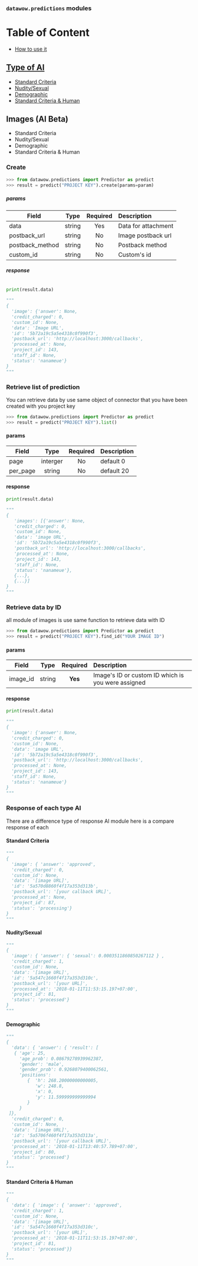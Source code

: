 ### `datawow.predictions` modules


# Table of Content
- [How to use it](#create)
## [Type of AI](#response-of-each-type-ai)
- [Standard Criteria](#standard-criteria)
- [Nudity/Sexual](#nuditysexual)
- [Demographic](#demographic)
- [Standard Criteria & Human](#standard-criteria--human)

## Images (AI Beta)

- Standard Criteria
- Nudity/Sexual
- Demographic
- Standard Criteria & Human

### Create
```python
>>> from datawow.predictions import Predictor as predict
>>> result = predict("PROJECT KEY").create(params=param)
```
##### params
| Field        | Type           | Required  | Description |
| ------------- |:-------------:| :-----:| :-----|
| data     | 	string | Yes |Data for attachment|
| postback_url	     | string      | No | Image postback url|
| postback_method     | 	string | No |Postback method|
| custom_id	     | string      |   No |Custom's id|

##### response 
```python

print(result.data)

"""
{
  'image': {'answer': None,
  'credit_charged': 0,
  'custom_id': None,
  'data': 'Image URL',
  'id': '5b72a19c5a5e4318c0f990f3',
  'postback_url': 'http://localhost:3000/callbacks',
  'processed_at': None,
  'project_id': 143,
  'staff_id': None,
  'status': 'nanameue'}
}
"""
```

### Retrieve list of prediction
You can retrieve data by use same object of connector that you have been created with you project key

```python 
>>> from datawow.predictions import Predictor as predict
>>> result = predict("PROJECT KEY").list()
```
#### params
| Field        | Type           | Required  | Description |
| ------------- |:-------------:| :-----:| :-----|
| page     | 	interger | No | default 0|
| per_page 	     | string      | No | default 20 |


#### response 
```python
print(result.data)

"""
{
   'images': [{'answer': None,
   'credit_charged': 0,
   'custom_id': None,
   'data': 'image URL',
   'id': '5b72a19c5a5e4318c0f990f3',
   'postback_url': 'http://localhost:3000/callbacks',
   'processed_at': None,
   'project_id': 143,
   'staff_id': None,
   'status': 'nanameue'},
   {...}, 
   {...}]
}
"""
```

### Retrieve data by ID
all module of images is use same function to retrieve data with ID  
```python
>>> from datawow.predictions import Predictor as predict
>>> result = predict("PROJECT KEY").find_id("YOUR IMAGE ID")
```
#### params
| Field        | Type           | Required  | Description |
| ------------- |:-------------:| :----:| :-----|
| image_id | string  | **Yes** | Image's ID or custom ID which is you were assigned|

#### response 

```python
print(result.data)

"""
{
  'image': {'answer': None,
  'credit_charged': 0,
  'custom_id': None,
  'data': 'image URL',
  'id': '5b72a19c5a5e4318c0f990f3',
  'postback_url': 'http://localhost:3000/callbacks',
  'processed_at': None,
  'project_id': 143,
  'staff_id': None,
  'status': 'nanameue'}
}
"""
```

### Response of each type AI
There are a difference type of response AI module here is a compare response of each
#### Standard Criteria
```python 
"""
{ 
  'image': { 'answer': 'approved',
  'credit_charged': 0,
  'custom_id': None,
  'data': '[image URL]',
  'id': '5a570d8860f4f17a353d313b',
  'postback_url': '[your callback URL]',
  'processed_at': None,
  'project_id': 87,
  'status': 'processing'}
}
"""
```
#### Nudity/Sexual
```python
"""
{ 
  'image': { 'answer': { 'sexual': 0.0003511860850267112 } ,
  'credit_charged': 1,
  'custom_id': None,
  'data': '[image URL]',
  'id': '5a547c1660f4f17a353d310c',
  'postback_url': '[your URL]',
  'processed_at': '2018-01-11T11:53:15.197+07:00',
  'project_id': 81,
  'status': 'processed'}
}
"""
```
#### Demographic
```python
"""
{ 
  'data': { 'answer': { 'result': [ 
   { 'age': 25,
     'age_prob': 0.08679278939962387,
     'gender': 'male',
     'gender_prob': 0.9268079400062561,
     'positions': 
	    {  'h': 268.20000000000005,
           'w': 248.8,
           'x': 0,
           'y': 11.599999999999994
        }
     }
 ]},
  'credit_charged': 0,
  'custom_id': None,
  'data': '[image URL]',
  'id': '5a5706f460f4f17a353d313a',
  'postback_url': '[your callback URL]',
  'processed_at': '2018-01-11T13:40:57.789+07:00',
  'project_id': 80,
  'status': 'processed'}
}
"""
```
#### Standard Criteria & Human
```python
"""
{
  'data': { 'image': { 'answer': 'approved',
  'credit_charged': 1,
  'custom_id': None,
  'data': '[image URL]',
  'id': '5a547c1660f4f17a353d310c',
  'postback_url': '[your URL]',
  'processed_at': '2018-01-11T11:53:15.197+07:00',
  'project_id': 81,
  'status': 'processed'}}
}
"""
```
